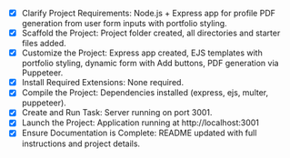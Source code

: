 - [x] Clarify Project Requirements: Node.js + Express app for profile PDF generation from user form inputs with portfolio styling.
- [x] Scaffold the Project: Project folder created, all directories and starter files added.
- [x] Customize the Project: Express app created, EJS templates with portfolio styling, dynamic form with Add buttons, PDF generation via Puppeteer.
- [x] Install Required Extensions: None required.
- [x] Compile the Project: Dependencies installed (express, ejs, multer, puppeteer).
- [x] Create and Run Task: Server running on port 3001.
- [x] Launch the Project: Application running at http://localhost:3001
- [x] Ensure Documentation is Complete: README updated with full instructions and project details.
